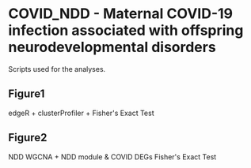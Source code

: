 # COVID_NDD - Maternal COVID-19 infection associated with offspring neurodevelopmental disorders
Scripts used for the analyses.

## Figure1
edgeR + clusterProfiler + Fisher's Exact Test

## Figure2
NDD WGCNA + NDD module & COVID DEGs Fisher's Exact Test  
